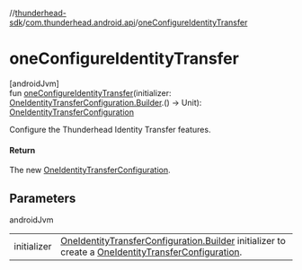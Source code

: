 //[thunderhead-sdk](../../index.md)/[com.thunderhead.android.api](index.md)/[oneConfigureIdentityTransfer](one-configure-identity-transfer.md)

# oneConfigureIdentityTransfer

[androidJvm]\
fun [oneConfigureIdentityTransfer](one-configure-identity-transfer.md)(initializer: [OneIdentityTransferConfiguration.Builder](../com.thunderhead.android.api.identitytransfer/-one-identity-transfer-configuration/-builder/index.md).() -> Unit): [OneIdentityTransferConfiguration](../com.thunderhead.android.api.identitytransfer/-one-identity-transfer-configuration/index.md)

Configure the Thunderhead Identity Transfer features.

#### Return

The new [OneIdentityTransferConfiguration](../com.thunderhead.android.api.identitytransfer/-one-identity-transfer-configuration/index.md).

## Parameters

androidJvm

| | |
|---|---|
| initializer | [OneIdentityTransferConfiguration.Builder](../com.thunderhead.android.api.identitytransfer/-one-identity-transfer-configuration/-builder/index.md) initializer to create a [OneIdentityTransferConfiguration](../com.thunderhead.android.api.identitytransfer/-one-identity-transfer-configuration/index.md). |
